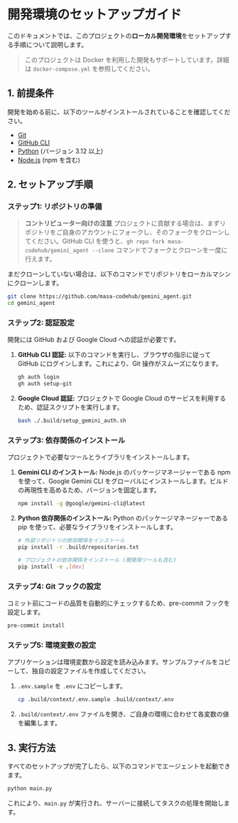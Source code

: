 # 開発環境のセットアップガイド

このドキュメントでは、このプロジェクトの**ローカル開発環境**をセットアップする手順について説明します。

> このプロジェクトは Docker を利用した開発もサポートしています。詳細は `docker-compose.yml` を参照してください。

## 1. 前提条件

開発を始める前に、以下のツールがインストールされていることを確認してください。

- [Git](https://git-scm.com/)
- [GitHub CLI](https://cli.github.com/)
- [Python](https://www.python.org/) (バージョン 3.12 以上)
- [Node.js](https://nodejs.org/) (npm を含む)

## 2. セットアップ手順

### ステップ1: リポジトリの準備

> **コントリビューター向けの注意**
> プロジェクトに貢献する場合は、まずリポジトリをご自身のアカウントにフォークし、そのフォークをクローンしてください。GitHub CLI を使うと、`gh repo fork masa-codehub/gemini_agent --clone` コマンドでフォークとクローンを一度に行えます。

まだクローンしていない場合は、以下のコマンドでリポジトリをローカルマシンにクローンします。

```bash
git clone https://github.com/masa-codehub/gemini_agent.git
cd gemini_agent
```

### ステップ2: 認証設定

開発には GitHub および Google Cloud への認証が必要です。

1.  **GitHub CLI 認証:**
    以下のコマンドを実行し、ブラウザの指示に従って GitHub にログインします。これにより、Git 操作がスムーズになります。

    ```bash
    gh auth login
    gh auth setup-git
    ```

2.  **Google Cloud 認証:**
    プロジェクトで Google Cloud のサービスを利用するため、認証スクリプトを実行します。

    ```bash
    bash ./.build/setup_gemini_auth.sh
    ```

### ステップ3: 依存関係のインストール

プロジェクトで必要なツールとライブラリをインストールします。

1.  **Gemini CLI のインストール:**
    Node.js のパッケージマネージャーである npm を使って、Google Gemini CLI をグローバルにインストールします。ビルドの再現性を高めるため、バージョンを固定します。

    ```bash
    npm install -g @google/gemini-cli@latest
    ```

2.  **Python 依存関係のインストール:**
    Python のパッケージマネージャーである pip を使って、必要なライブラリをインストールします。

    ```bash
    # 外部リポジトリの依存関係をインストール
    pip install -r .build/repositories.txt

    # プロジェクトの依存関係をインストール (開発用ツールも含む)
    pip install -e .[dev]
    ```

### ステップ4: Git フックの設定

コミット前にコードの品質を自動的にチェックするため、pre-commit フックを設定します。

```bash
pre-commit install
```

### ステップ5: 環境変数の設定

アプリケーションは環境変数から設定を読み込みます。サンプルファイルをコピーして、独自の設定ファイルを作成してください。

1.  `.env.sample` を `.env` にコピーします。
    ```bash
    cp .build/context/.env.sample .build/context/.env
    ```

2.  `.build/context/.env` ファイルを開き、ご自身の環境に合わせて各変数の値を編集します。

## 3. 実行方法

すべてのセットアップが完了したら、以下のコマンドでエージェントを起動できます。

```bash
python main.py
```

これにより、`main.py` が実行され、サーバーに接続してタスクの処理を開始します。